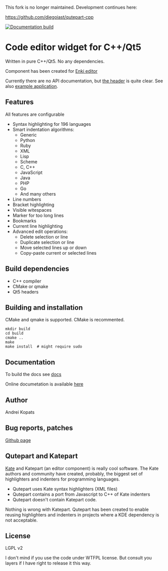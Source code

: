 This fork is no longer maintained. Development continues here:

https://github.com/diegoiast/qutepart-cpp

[![Documentation build](https://readthedocs.org/projects/qutepart-cpp/badge/?version=latest)](https://qutepart-cpp.readthedocs.io/en/latest/)

# Code editor widget for C++/Qt5

Written in pure C++/Qt5. No any dependencies.

Component has been created for [Enki editor](http://enki-editor.org)

Currently there are no API documentation, but [the header](include/qutepart.h) is quite clear.
See also [example application](editor.cpp).

## Features

All features are configurable

* Syntax highlighting for 196 languages
* Smart indentation algorithms:
    * Generic
    * Python
    * Ruby
    * XML
    * Lisp
    * Scheme
    * C, C++
    * JavaScript
    * Java
    * PHP
    * Go
    * And many others
* Line numbers
* Bracket highlighting
* Visible witespaces
* Marker for too long lines
* Bookmarks
* Current line highlighting
* Advanced edit operations:
    - Delete selection or line
    - Duplicate selection or line
    - Move selected lines up or down
    - Copy-paste current or selected lines

## Build dependencies
* C++ compiler
* CMake or qmake
* Qt5 headers

## Building and installation
CMake and qmake is supported. CMake is recommented.

```
mkdir build
cd build
cmake ..
make
make install  # might require sudo
```

## Documentation
To build the docs see [docs](docs/)

Online documetation is available [here](https://qutepart-cpp.readthedocs.io/en/latest/)

## Author
Andrei Kopats

## Bug reports, patches
[Github page](https://github.com/andreikop/qutepart-cpp)

## Qutepart and Katepart
[Kate](http://kate-editor.org/) and Katepart (an editor component) is really cool software. The Kate authors and community have created, probably, the biggest set of highlighters and indenters for programming languages.

* Qutepart uses Kate syntax highlighters (XML files)
* Qutepart contains a port from Javascript to C++ of Kate indenters
* Qutepart doesn't contain Katepart code.

Nothing is wrong with Katepart. Qutepart has been created to enable reusing highlighters and indenters in projects where a KDE dependency is not acceptable.

## License
LGPL v2

I don't mind if you use the code under WTFPL license. But consult you layers if I have right to release it this way.
